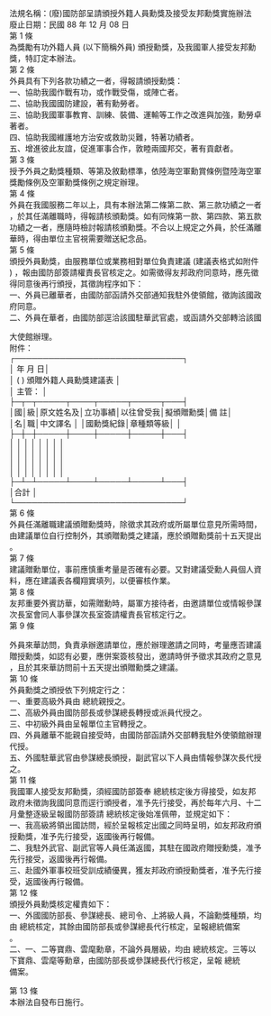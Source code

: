 法規名稱：(廢)國防部呈請頒授外籍人員勳獎及接受友邦勳獎實施辦法  
廢止日期：民國 88 年 12 月 08 日  
第 1 條  
為獎勵有功外籍人員 (以下簡稱外員) 頒授勳獎，及我國軍人接受友邦勳  
獎，特訂定本辦法。  
第 2 條  
外員具有下列各款功績之一者，得報請頒授勳獎：  
一、協助我國作戰有功，或作戰受傷，或陣亡者。  
二、協助我國國防建設，著有勳勞者。  
三、協助我國軍事教育、訓練、裝備、運輸等工作之改進與加強，勳勞卓  
著者。  
四、協助我國維護地方治安或救助災難，特著功績者。  
五、增進彼此友誼，促進軍事合作，敦睦兩國邦交，著有貢獻者。  
第 3 條  
授予外員之勳獎種類、等第及敘勳標準，依陸海空軍勳賞條例暨陸海空軍  
獎勵條例及空軍勳獎條例之規定辦理。  
第 4 條  
外員在我國服務二年以上，具有本辦法第二條第二款、第三款功績之一者  
，於其任滿離職時，得報請核頒勳獎。如有同條第一款、第四款、第五款  
功績之一者，應隨時檢討報請核頒勳獎。不合以上規定之外員，於任滿離  
華時，得由單位主官視需要贈送紀念品。  
第 5 條  
頒授外員勳獎，由服務單位或業務相對單位負責建議 (建議表格式如附件  
) ，報由國防部簽請權責長官核定之。如需徵得友邦政府同意時，應先徵  
得同意後再行頒授，其徵詢程序如下：  
一、外員已離華者，由國防部函請外交部通知我駐外使領館，徵詢該國政  
府同意。  
二、外員在華者，由國防部逕洽該國駐華武官處，或函請外交部轉洽該國  


大使館辦理。  
附件：  
┌──────────────────────────────┐  
│ 年 月 日│  
│ ( ) 頒贈外籍人員勳獎建議表 │  
│ 主管： │  
├─┬─┬─────┬────┬─────┬─────┬───┤  
│國│級│原文姓名及│立功事績│以往曾受我│擬頒贈勳獎│備 註│  
│名│職│中文譯名 │ │國勳獎紀錄│章種類等級│ │  
├─┼─┼─────┼────┼─────┼─────┼───┤  
│ │ │ │ │ │ │ │  
│ │ │ │ │ │ │ │  
│ │ │ │ │ │ │ │  
│ │ │ │ │ │ │ │  
├─┴─┴─────┴────┴─────┴─────┴───┤  
│合計 │  
└──────────────────────────────┘  
第 6 條  
外員任滿離職建議頒贈勳獎時，除徵求其政府或所屬單位意見所需時間，  
由建議單位自行控制外，其頒贈勳獎之建議，應於頒贈勳獎前十五天提出  
。  
第 7 條  
建議贈勳單位，事前應慎重考量是否確有必要。又對建議受勳人員個人資  
料，應在建議表各欄翔實填列，以便審核作業。  
第 8 條  
友邦重要外賓訪華，如需贈勳時，屬軍方接待者，由邀請單位或情報參謀  
次長室會同人事參謀次長室簽請權責長官核定行之。  
第 9 條  


外員來華訪問，負責承辦邀請單位，應於辦理邀請之同時，考量應否建議  
贈授勳獎，如認有必要，應併案簽核發出，邀請時併予徵求其政府之意見  
，且於其來華訪問前十五天提出頒贈勳獎之建議。  
第 10 條  
外員勳獎之頒授依下列規定行之：  
一、重要高級外員由 總統親授之。  
二、高級外員由國防部長或參謀總長轉授或派員代授之。  
三、中初級外員由呈報單位主官轉授之。  
四、外員離華不能親自接受時，由國防部函請外交部轉我駐外使領館辦理  
代授。  
五、外國駐華武官由參謀總長頒授，副武官以下人員由情報參謀次長代授  
之。  
第 11 條  
我國軍人接受友邦勳獎，須經國防部簽奉 總統核定後方得接受，如友邦  
政府未徵詢我國同意而逕行頒授者，准予先行接受，再於每年六月、十二  
月彙整逐級呈報國防部簽請 總統核定後始准佩帶，並規定如下：  
一、我高級將領出國訪問，經於呈報核定出國之同時呈明，如友邦政府頒  
授勳獎，准予先行接受，返國後再行報備。  
二、我駐外武官、副武官等人員任滿返國，其駐在國政府贈授勳獎，准予  
先行接受，返國後再行報備。  
三、赴國外軍事校班受訓成績優異，獲友邦政府頒授勳獎者，准予先行接  
受，返國後再行報備。  
第 12 條  
頒授外員勳獎核定權責如下：  
一、外國國防部長、參謀總長、總司令、上將級人員，不論勳獎種類，均  
由 總統核定，其餘由國防部長或參謀總長代行核定，呈報總統備案  
。  
二、一、二等寶鼎、雲麾勳章，不論外員層級，均由 總統核定。三等以  
下寶鼎、雲麾等勳章，由國防部長或參謀總長代行核定，呈報 總統  
備案。  


第 13 條  
本辦法自發布日施行。  


